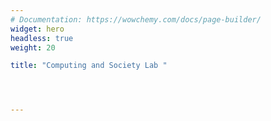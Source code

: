 ```yaml
---
# Documentation: https://wowchemy.com/docs/page-builder/
widget: hero
headless: true
weight: 20

title: "Computing and Society Lab "




---
```



